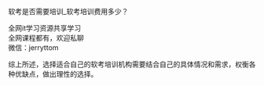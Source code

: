 软考是否需要培训_软考培训费用多少？

全网it学习资源共享学习<br>全网课程都有，欢迎私聊<br>微信：jerryttom<br>

综上所述，选择适合自己的软考培训机构需要结合自己的具体情况和需求，权衡各种优缺点，做出理性的选择。